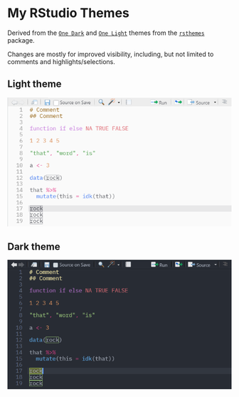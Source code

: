 # My RStudio Themes

Derived from the
[`One Dark`](https://github.com/gadenbuie/rsthemes/blob/main/inst/themes/one-dark.rstheme)
and
[`One Light`](https://github.com/gadenbuie/rsthemes/blob/main/inst/themes/one-light.rstheme)
themes from the [`rsthemes`](https://github.com/gadenbuie/rsthemes) package.

Changes are mostly for improved visibility, including, but not limited to
comments and highlights/selections.

## Light theme

![Preview of light theme](./img/light-preview.png)

## Dark theme

![Preview of dark theme](./img/dark-preview.png)
